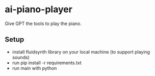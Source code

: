 # ai-piano-player

Give GPT the tools to play the piano.

## Setup

- install fluidsynth library on your local machine (to support playing sounds)
- run pip install -r requirements.txt
- run main with python
